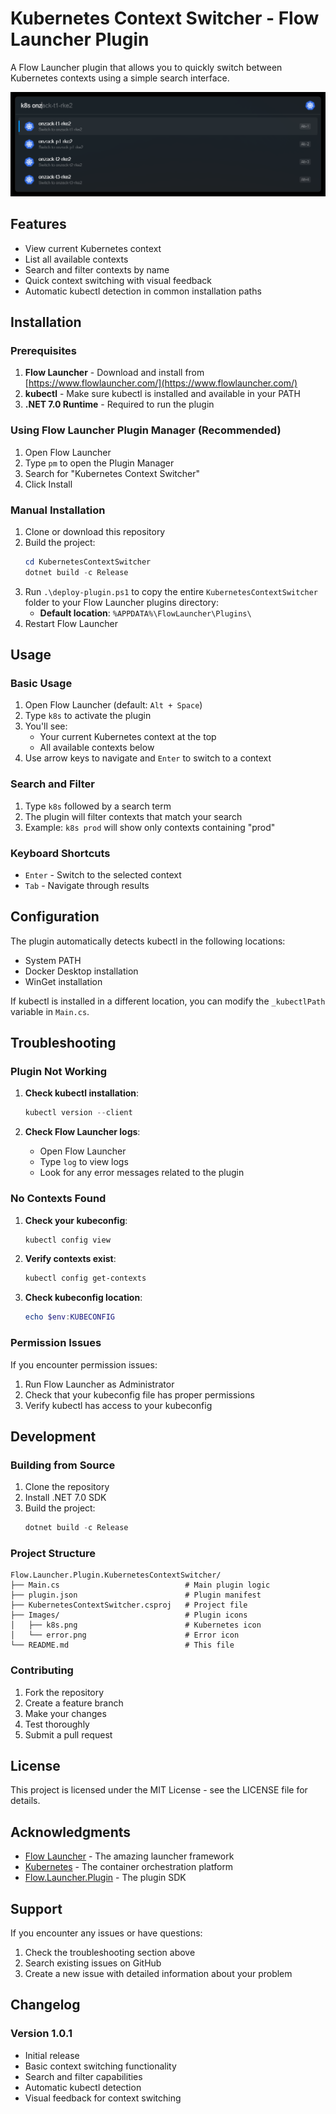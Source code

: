 # Kubernetes Context Switcher - Flow Launcher Plugin

A Flow Launcher plugin that allows you to quickly switch between Kubernetes contexts using a simple search interface.

![Screenshot](screenshot.png)

## Features

- View current Kubernetes context
- List all available contexts
- Search and filter contexts by name
- Quick context switching with visual feedback
- Automatic kubectl detection in common installation paths

## Installation

### Prerequisites

1. **Flow Launcher** - Download and install from [https://www.flowlauncher.com/](https://www.flowlauncher.com/)
2. **kubectl** - Make sure kubectl is installed and available in your PATH
3. **.NET 7.0 Runtime** - Required to run the plugin

### Using Flow Launcher Plugin Manager (Recommended)

1. Open Flow Launcher
2. Type `pm` to open the Plugin Manager
3. Search for "Kubernetes Context Switcher"
4. Click Install

### Manual Installation

1. Clone or download this repository
2. Build the project:
   ```powershell
   cd KubernetesContextSwitcher
   dotnet build -c Release
   ```
3. Run `.\deploy-plugin.ps1` to copy the entire `KubernetesContextSwitcher` folder to your Flow Launcher plugins directory:
   - **Default location**: `%APPDATA%\FlowLauncher\Plugins\`
4. Restart Flow Launcher

## Usage

### Basic Usage

1. Open Flow Launcher (default: `Alt + Space`)
2. Type `k8s` to activate the plugin
3. You'll see:
   - Your current Kubernetes context at the top
   - All available contexts below
4. Use arrow keys to navigate and `Enter` to switch to a context

### Search and Filter

1. Type `k8s` followed by a search term
2. The plugin will filter contexts that match your search
3. Example: `k8s prod` will show only contexts containing "prod"

### Keyboard Shortcuts

- `Enter` - Switch to the selected context
- `Tab` - Navigate through results

## Configuration

The plugin automatically detects kubectl in the following locations:
- System PATH
- Docker Desktop installation
- WinGet installation

If kubectl is installed in a different location, you can modify the `_kubectlPath` variable in `Main.cs`.

## Troubleshooting

### Plugin Not Working

1. **Check kubectl installation**:
   ```powershell
   kubectl version --client
   ```

2. **Check Flow Launcher logs**:
   - Open Flow Launcher
   - Type `log` to view logs
   - Look for any error messages related to the plugin

### No Contexts Found

1. **Check your kubeconfig**:
   ```powershell
   kubectl config view
   ```

2. **Verify contexts exist**:
   ```powershell
   kubectl config get-contexts
   ```

3. **Check kubeconfig location**:
   ```powershell
   echo $env:KUBECONFIG
   ```

### Permission Issues

If you encounter permission issues:
1. Run Flow Launcher as Administrator
2. Check that your kubeconfig file has proper permissions
3. Verify kubectl has access to your kubeconfig

## Development

### Building from Source

1. Clone the repository
2. Install .NET 7.0 SDK
3. Build the project:
   ```powershell
   dotnet build -c Release
   ```

### Project Structure

```
Flow.Launcher.Plugin.KubernetesContextSwitcher/
├── Main.cs                            # Main plugin logic
├── plugin.json                        # Plugin manifest
├── KubernetesContextSwitcher.csproj   # Project file
├── Images/                            # Plugin icons
│   ├── k8s.png                        # Kubernetes icon
│   └── error.png                      # Error icon
└── README.md                          # This file
```

### Contributing

1. Fork the repository
2. Create a feature branch
3. Make your changes
4. Test thoroughly
5. Submit a pull request

## License

This project is licensed under the MIT License - see the LICENSE file for details.

## Acknowledgments

- [Flow Launcher](https://www.flowlauncher.com/) - The amazing launcher framework
- [Kubernetes](https://kubernetes.io/) - The container orchestration platform
- [Flow.Launcher.Plugin](https://github.com/Flow-Launcher/Flow.Launcher.PluginsManifest) - The plugin SDK

## Support

If you encounter any issues or have questions:
1. Check the troubleshooting section above
2. Search existing issues on GitHub
3. Create a new issue with detailed information about your problem

## Changelog

### Version 1.0.1
- Initial release
- Basic context switching functionality
- Search and filter capabilities
- Automatic kubectl detection
- Visual feedback for context switching 